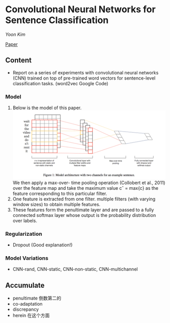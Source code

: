 # Convolutional Neural Networks for Sentence Classification
 
*Yoon Kim* 

[Paper]( https://arxiv.org/pdf/1408.5882v2.pdf)

## Content

+ Report on a series of experiments with convolutional neural networks (CNN) trained on top of pre-trained word vectors for sentence-level classification tasks. (word2vec Google Code)

### Model
1. Below is the model of this paper.![The model of this paper](./img/01CNN.png "CNN Model") We then apply a max-over- time pooling operation (Collobert et al., 2011) over the feature map and take the maximum value cˆ = max{c} as the feature corresponding to this particular filter. 
2. One feature is extracted from one filter. multiple filters (with varying window sizes) to obtain multiple features.
3. These features form the penultimate layer and are passed to a fully connected softmax layer whose output is the probability distribution over labels.

### Regularization
+ Dropout (Good explanation!)

### Model Variations
+ CNN-rand, CNN-static, CNN-non-static, CNN-multichannel

## Accumulate

* penultimate 倒数第二的
* co-adaptation
* discrepancy
* herein 在这个方面
